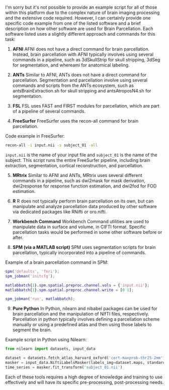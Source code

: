 I'm sorry but it's not possible to provide an example script for all of those within this platform due to the complex nature of brain imaging processing and the extensive code required. However, I can certainly provide one specific code example from one of the listed software and a brief description on how other software are used for Brain Parcellation. Each software listed uses a slightly different approach and commands for this task:

1. **AFNI**
     AFNI does not have a direct command for brain parcellation. Instead, brain parcellation with AFNI typically involves using several commands in a pipeline, such as 3dSkullStrip for skull stripping, 3dSeg for segmentation, and whereami for anatomical labeling.

2. **ANTs**
     Similar to AFNI, ANTs does not have a direct command for parcellation. Segmentation and parcellation involve using several commands and scripts from the ANTs ecosystem, such as antsBrainExtraction.sh for skull stripping and antsAtroposN4.sh for segmentation.

3. **FSL**
     FSL uses FAST and FIRST modules for parcellation, which are part of a pipeline of several commands.

4. **FreeSurfer**
     FreeSurfer uses the recon-all command for brain parcellation.

Code example in FreeSurfer:
```bash
recon-all -i input.nii -s subject_01 -all
```
`input.nii` is the name of your input file and `subject_01` is the name of the subject. This script runs the entire FreeSurfer pipeline, including brain extraction, segmentation, cortical reconstruction, and parcellation.

5. **MRtrix**
     Similar to AFNI and ANTs, MRtrix uses several different commands in a pipeline, such as dwi2mask for mask derivation, dwi2response for response function estimation, and dwi2fod for FOD estimation.

6. **R**
     R does not typically perform brain parcellation on its own, but can manipulate and analyze parcellation data produced by other software via dedicated packages like RNifti or oro.nifti.

7. **Workbench Command**
     Workbench Command utilities are used to manipulate data in surface and volume, in CIFTI format. Specific parcellation tasks would be performed in some other software before or after.

8. **SPM (via a MATLAB script)**
     SPM uses segmentation scripts for brain parcellation, typically incorporated into a pipeline of commands.

Example of a brain parcellation command in SPM:
```matlab
spm('defaults', 'fmri');
spm_jobman('initcfg');

matlabbatch{1}.spm.spatial.preproc.channel.vols = {'input.nii'};
matlabbatch{1}.spm.spatial.preproc.channel.write = [0 1];

spm_jobman('run', matlabbatch);
```
9. **Pure Python**
     In Python, nilearn and nibabel packages can be used for brain parcellation and the manipulation of NIfTI files, respectively. Parcellation in python typically involves defining a parcellation scheme manually or using a predefined atlas and then using those labels to segment the brain.

Example script in Python using Nilearn:
```python
from nilearn import datasets, input_data

dataset = datasets.fetch_atlas_harvard_oxford('cort-maxprob-thr25-2mm') 
masker = input_data.NiftiLabelsMasker(labels_img=dataset.maps, standardize=True)
time_series = masker.fit_transform('subject_01.nii')
```
Each of these tools requires a high degree of knowledge and training to use effectively and will have its specific pre-processing, post-processing needs.